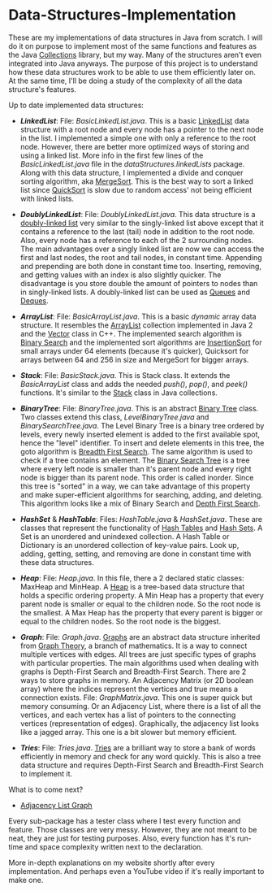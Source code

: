 # Data-Structures-Implementation 

These are my implementations of data structures in Java from scratch. I will do it on purpose to implement most of the same functions and features as the Java [Collections](https://docs.oracle.com/javase/7/docs/api/java/util/Collections.html) library, but my way. Many of the structures aren't even integrated into Java anyways. The purpose of this project is to understand how these data structures work to be able to use them efficiently later on. At the same time, I'll be doing a study of the complexity of all the data structure's features. 

Up to date implemented data structures:
* *__LinkedList__*: File: *BasicLinkedList.java*. This is a basic [LinkedList](https://docs.oracle.com/javase/7/docs/api/java/util/LinkedList.html) data structure with a root node and every node has a pointer to the next node in the list. I implemented a simple one with only a reference to the root node. However, there are better more optimized ways of storing and using a linked list. More info in the first few lines of the *BasicLinkedList.java* file in the *dataStructures.linkedLists* package. Along with this data structure, I implemented a divide and conquer sorting algorithm, aka [MergeSort](https://en.wikipedia.org/wiki/Merge_sort). This is the best way to sort a linked list since [QuickSort](https://en.wikipedia.org/wiki/Quicksort) is slow due to random access' not being efficient with linked lists.

* *__DoublyLinkedList__*: File: *DoublyLinkedList.java*. This data structure is a [doubly-linked list](https://en.wikipedia.org/wiki/Doubly_linked_list) very similar to the singly-linked list above except that it contains a reference to the last (tail) node in addition to the root node. Also, every node has a reference to each of the 2 surrounding nodes. The main advantages over a singly linked list are now we can access the first and last nodes, the root and tail nodes, in constant time. Appending and prepending are both done in constant time too. Inserting, removing, and getting values with an index is also slightly quicker. The disadvantage is you store double the amount of pointers to nodes than in singly-linked lists. A doubly-linked list can be used as [Queues](https://docs.oracle.com/javase/7/docs/api/java/util/Queue.html) and [Deques](https://docs.oracle.com/javase/7/docs/api/java/util/Deque.html).

* *__ArrayList__*: File: *BasicArrayList.java*. This is a basic *dynamic* array data structure. It resembles the [ArrayList](https://docs.oracle.com/javase/8/docs/api/java/util/ArrayList.html) collection implemented in Java 2 and the [Vector](https://en.cppreference.com/w/cpp/container/vector) class in C++. The implemented search algorithm is [Binary Search](https://en.wikipedia.org/wiki/Binary_search_algorithm) and the implemented sort algorithms are [InsertionSort](https://en.wikipedia.org/wiki/Insertion_sort) for small arrays under 64 elements (because it's quicker), Quicksort for arrays between 64 and 256 in size and MergeSort for bigger arrays.

* *__Stack__*: File: *BasicStack.java*. This is Stack class. It extends the *BasicArrayList* class and adds the needed *push()*, *pop()*, and *peek()* functions. It's similar to the [Stack](https://docs.oracle.com/javase/7/docs/api/java/util/Stack.html) class in Java collections. 

* *__BinaryTree__*: File: *BinaryTree.java*. This is an abstract [Binary Tree](https://www.geeksforgeeks.org/binary-tree-set-1-introduction/) class. Two classes extend this class, *LevelBinaryTree.java* and *BinarySearchTree.java*. The Level Binary Tree is a binary tree ordered by levels, every newly inserted element is added to the first available spot, hence the "level" identifier. To insert and delete elements in this tree, the goto algorithm is [Breadth First Search](https://en.wikipedia.org/wiki/Breadth-first_search). The same algorithm is used to check if a tree contains an element. The [Binary Search Tree](https://www.geeksforgeeks.org/binary-search-tree-data-structure/) is a tree where every left node is smaller than it's parent node and every right node is bigger than its parent node. This order is called inorder. Since this tree is "sorted" in a way, we can take advantage of this property and make super-efficient algorithms for searching, adding, and deleting. This algorithm looks like a mix of Binary Search and [Depth First Search](https://en.wikipedia.org/wiki/Depth-first_search).

* *__HashSet__* & *__HashTable__*: Files: *HashTable.java* & *HashSet.java*. These are classes that represent the functionality of [Hash Tables](https://docs.oracle.com/javase/8/docs/api/java/util/Hashtable.html) and [Hash Sets](https://docs.oracle.com/javase/7/docs/api/java/util/HashSet.html). A Set is an unordered and unindexed collection. A Hash Table or Dictionary is an unordered collection of key-value pairs. Look up, adding, getting, setting, and removing are done in constant time with these data structures.

* *__Heap__*: File: *Heap.java*. In this file, there a 2 declared static classes: MaxHeap and MinHeap. A [Heap](https://en.wikipedia.org/wiki/Heap_(data_structure)) is a tree-based data structure that holds a specific ordering property. A Min Heap has a property that every parent node is smaller or equal to the children node. So the root node is the smallest. A Max Heap has the property that every parent is bigger or equal to the children nodes. So the root node is the biggest. 

* *__Graph__*: File: *Graph.java*. [Graphs](https://www.geeksforgeeks.org/graph-data-structure-and-algorithms/) are an abstract data structure inherited from [Graph Theory](https://en.wikipedia.org/wiki/Graph_theory), a branch of mathematics. It is a way to connect multiple vertices with edges. All trees are just specific types of graphs with particular properties. The main algorithms used when dealing with graphs is Depth-First Search and Breadth-First Search. There are 2 ways to store graphs in memory. An Adjacency Matrix (or 2D boolean array) where the indices represent the vertices and true means a connection exists. File: *GraphMatrix.java*. This one is super quick but memory consuming. Or an Adjacency List, where there is a list of all the vertices, and each vertex has a list of pointers to the connecting vertices (representation of edges). Graphically, the adjacency list looks like a jagged array. This one is a bit slower but memory efficient. 

* *__Tries__*: File: *Tries.java*. [Tries](https://en.wikipedia.org/wiki/Trie) are a brilliant way to store a bank of words efficiently in memory and check for any word quickly. This is also a tree data structure and requires Depth-First Search and Breadth-First Search to implement it. 

What is to come next?
* [Adjacency List Graph](https://www.geeksforgeeks.org/graph-and-its-representations/)

Every sub-package has a tester class where I test every function and feature. Those classes are very messy. However, they are not meant to be neat, they are just for testing purposes. Also, every function has it's run-time and space complexity written next to the declaration.

More in-depth explanations on my website shortly after every implementation. And perhaps even a YouTube video if it's really important to make one.  
